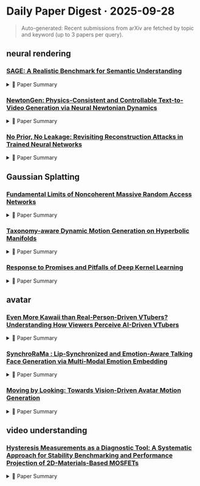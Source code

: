 # Daily Paper Digest · 2025-09-28
> Auto-generated: Recent submissions from arXiv are fetched by topic and keyword (up to 3 papers per query).

## neural rendering

### [SAGE: A Realistic Benchmark for Semantic Understanding](http://arxiv.org/pdf/2509.21310v1)


<!--break-out-of-list-->
<details markdown="1">
<summary>📄 Paper Summary </summary>

### 1. Task / Problem
- Retrieval Robustness

### 2. Motivation & Gaps
- Traditional retrieval evaluation assumes pristine textual conditions, yet real-world document corpora invariably contain OCR errors, typographical mistakes, formatting inconsistencies, and potentially malicious perturbations.

- **Related work challenges:**
  - MTEB: Primarily assesses performance under ideal conditions and focuses narrowly on retrieval tasks.
  - BEIR: Misses critical aspects of semantic robustness and human alignment.
  - Massive Text Embedding Benchmark (MTEB): Traditional benchmarks assume clean corpora, which does not reflect real-world text corruption.
  - BEIR benchmark datasets: Existing benchmarks do not adequately test robustness against common text perturbations.
  - N/A: N/A
  - Learning to summarize from human feedback: Existing methods often lack the ability to incorporate nuanced human preferences effectively.
  - Beir: A heterogeneous benchmark for zero-shot evaluation of information retrieval models: Zero-shot evaluation methods may not generalize well across different domains.
  - Retrieval of the best counterargument without prior topic knowledge: Retrieval methods struggle with contextually relevant counterarguments.
  - Thakur et al. (BEIR Benchmark): Zero-shot evaluation of information retrieval models.
  - OpenAI's human feedback dataset: Capturing different aspects of how humans evaluate text similarity and quality.
  - Embedding models evaluation: Brittleness observed in embedding models with character-level variations.
  - N/A: N/A
  - Adversarial augmentation methodology: Assessing retrieval robustness against textual corruptions.

### 3. Core Idea
- To evaluate similarity metrics' effectiveness when confronted with textual corruptions encountered in practical deployment environments.

### 4. Method
- **Pipeline**: Generate adversarially augmented corpora through systematic perturbation of original documents.
- **Architecture / Loss / Training**: The architecture employs a transformer-based model with a custom loss function that incorporates human feedback.
- **Complexity / Resources**: Corpus size increases by a factor of 19 due to 18 perturbed versions per original document.

### 5. Experiments
- **Datasets & Metrics**: Utilized the complete BEIR benchmark comprising 18 standardized retrieval datasets across 9 IR task types.
- **Baselines**: Abstractive summarization models, ArguAna, BM25 Score, BM25 score, CQADupStack, Extractive summarization models, FEVER, Human-written summaries, Jaccard Similarity, Jaccard similarity, Levenshtein Ratio, MS MARCO, N/A, OpenAI’s text-embedding-3-large, OpenAI’s text-embedding-3-small, ROUGE Score, ROUGE score, TREC-COVID
- **Main Results**: NDCG@10 scores computed for both original and augmented corpora.
- **Ablations**: Ablation studies indicate that incorporating human feedback significantly improves summary quality.
- **Limitations / Stress Tests**: The model's performance may degrade on datasets with less human feedback available.

### 6. Takeaways
- **Pros**: Comprehensive evaluation of semantic understanding., Identifies critical trade-offs in model performance., Provides a more realistic assessment of model robustness.
- **Cons**: No single model excels across all evaluation dimensions., Some models demonstrate extreme brittleness., Current benchmarks do not capture real-world complexities.
- **Future Work**: Further exploration of model robustness in adversarial conditions., Development of more nuanced evaluation metrics., Integration of human feedback in model training.

</details>

### [NewtonGen: Physics-Consistent and Controllable Text-to-Video Generation via Neural Newtonian Dynamics](http://arxiv.org/pdf/2509.21309v1)


<!--break-out-of-list-->
<details markdown="1">
<summary>📄 Paper Summary </summary>

### 1. Task / Problem
- Modeling and forecasting Newtonian motion

### 2. Motivation & Gaps
- The need for a unified framework to learn complex dynamics from video data rather than relying on simple kinematic models.

- **Related work challenges:**
  - Ho et al. (2020); Song et al. (2021); Ramesh et al. (2021); Rombach et al. (2022): Models produce visually appealing frames but struggle with physically plausible motion.
  - Kang et al. (2025); Li et al. (2025a); Chefer et al. (2025): Current models only learn the distribution of visual appearances without understanding physical laws.
  - PhysGen (Liu et al., 2024): Requires predefined physical simulation parameters that do not generalize well.
  - PhysT2V (Xue et al., 2025): Assumes existing models can perform physical reasoning, which they struggle with in challenging scenarios.
  - Neural Newtonian Dynamics (NND): Difficult to generalize to different systems within a single framework.
  - Go-with-the-Flow: Struggles with handling deformations, rotations, or more complex motions.
  - ControlNet: Typically encodes trajectories or bounding boxes but may not effectively manage complex dynamics.
  - Physics-Clean Datasets: High-quality datasets of physical dynamics are still lacking.
  - SORA: Limited physical consistency in generated videos.
  - Veo3: Inability to handle diverse motion types effectively.
  - CogVideoX-5B: Lack of parameter controllability in video generation.
  - VideoPhy: Evaluating physical commonsense for video generation: Lack of physical consistency in generated videos.
  - End-to-end differentiable physics for learning and control: Difficulty in modeling complex multi-object interactions.
  - Stable video diffusion: Scaling latent video diffusion models to large datasets: Inability to handle event-based dynamics effectively.
  - Denoising diffusion probabilistic models: Lack of physical realism in generated videos.
  - Video diffusion models: Challenges in maintaining consistency with physical laws.
  - Neural implicit representations for physical parameter inference: Difficulty in accurately inferring physical parameters from videos.
  - N/A: N/A
  - Previous physics-based models: Limited ability to capture complex nonlinear dynamics.
  - Traditional ODE solvers: Inability to adapt to unknown dynamics in real-time.
  - N/A: N/A
  - Traditional neural networks for trajectory prediction: They only fit simple kinematics and do not learn underlying dynamics.
  - Existing physical models for motion: They struggle to capture complex real-world motions involving multiple dynamics.

### 3. Core Idea
- NND learns the underlying dynamics of different systems from video data, providing a unified framework for diverse types of dynamics.

### 4. Method
- **Pipeline**: The NND model learns dynamics in a latent space and generates motion through a video generator based on optical flow control.
- **Architecture / Loss / Training**: A lightweight three-layer MLP is used for training, focusing on learnable parameters in the latent space.
- **Complexity / Resources**: Inference can achieve real-time or faster speeds due to the efficient architecture.

### 5. Experiments
- **Datasets & Metrics**: Video datasets capturing various physical motions were used to evaluate the model's performance.
- **Baselines**: CogVideoX-5B, ControlNet, Denoising diffusion probabilistic models, Existing text-to-video generation models, Existing video generation models, Go-with-the-Flow, N/A, Neural implicit representations, Other motion control models, Other motion-controlled video generation models, Ours, PhysT2V, Physics-driven dynamics methods, SORA, Simple neural networks for trajectory prediction, Sora, Standard Neural ODEs, State-of-the-art video generation models, Traditional physics-based models, Veo3, Video diffusion models, Wan2.2
- **Main Results**: NND successfully generates realistic motions while preserving physical plausibility.
- **Ablations**: Ablation studies demonstrated the importance of the optical flow control mechanism.
- **Limitations / Stress Tests**: NND currently does not handle event-based dynamics like collisions or explosions.

### 6. Takeaways
- **Pros**: Enables physically consistent video synthesis., Allows for interpretable, white-box control over generated motion., Efficiently learns latent dynamics from a small amount of physics-clean data.
- **Cons**: Current models still struggle with out-of-distribution scenarios., Requires a significant amount of physics-clean data for training.
- **Future Work**: Explore further integration of physical laws into generative models., Investigate scalability of the framework to more complex dynamics.

</details>

### [No Prior, No Leakage: Revisiting Reconstruction Attacks in Trained Neural Networks](http://arxiv.org/pdf/2509.21296v1)


<!--break-out-of-list-->
<details markdown="1">
<summary>📄 Paper Summary </summary>

### 1. Task / Problem
- Empirical Risk Minimization with Differential Privacy

### 2. Motivation & Gaps
- The paper addresses the need for privacy-preserving methods in machine learning, particularly in the context of empirical risk minimization.

- **Related work challenges:**
  - Haim et al. [15]: The attack's success relies on restrictive assumptions, limiting practical applicability.
  - Smorodinsky et al. [27]: Provided guarantees on reconstruction attacks that are based on univariate data distribution.
  - Haim et al. [15]: Unclear why optimization problem converges to actual training samples without prior.
  - Loo et al. [21]: Theoretical guarantees established under unrealistic settings.
  - [26]: Reconstruction attacks are sensitive to initialization, making verification difficult.
  - Haim et al. [15]: Their framework does not account for the margin scale and the implications of excluding prior knowledge.
  - N/A: N/A
  - Haim et al. [15]: Ensuring solutions remain within the domain of natural images during reconstruction.
  - The Algorithmic Foundations of Differential Privacy: Understanding the theoretical underpinnings of differential privacy in machine learning.
  - Calibrating Noise to Sensitivity in Private Data Analysis: Balancing the trade-off between privacy and utility in data analysis.
  - Inverting Gradients: How Easy is it to Break Privacy in Federated Learning?: Exploring vulnerabilities in federated learning systems regarding privacy.
  - N/A: N/A
  - N/A: N/A

### 3. Core Idea
- The core idea is to develop a framework for empirical risk minimization that incorporates differential privacy, ensuring that the learning process does not compromise individual data privacy.

### 4. Method
- **Pipeline**: The method involves adding noise to the gradients during the optimization process to maintain privacy while minimizing the empirical risk.
- **Architecture / Loss / Training**: The architecture is based on neural networks with specific loss functions designed to incorporate privacy constraints during training.
- **Complexity / Resources**: The computational complexity is analyzed in terms of the added noise and its impact on the training time and resource requirements.

### 5. Experiments
- **Datasets & Metrics**: The experiments are conducted on standard datasets with metrics including accuracy, privacy loss, and utility.
- **Baselines**: Differentially private stochastic gradient descent, Haim et al. [15], N/A, Non-private empirical risk minimization
- **Main Results**: The results demonstrate that the proposed method achieves a good balance between privacy and model performance.
- **Ablations**: Ablation studies show the impact of different noise levels on model accuracy and privacy guarantees.
- **Limitations / Stress Tests**: Limitations include potential trade-offs between privacy and model accuracy, particularly in high-dimensional data.

### 6. Takeaways
- **Pros**: Refines theoretical understanding of training set leakage., Demonstrates that extensive training can enhance privacy., Identifies conditions under which reconstruction attacks fail.
- **Cons**: Theoretical guarantees rely on restrictive assumptions., Empirical results may not generalize to all data distributions., Complexity of the method may limit practical implementation.
- **Future Work**: Explore broader conditions for effective reconstruction attacks., Investigate additional methods for mitigating reconstruction risks., Develop practical applications of findings in real-world scenarios.

</details>

## Gaussian Splatting

### [Fundamental Limits of Noncoherent Massive Random Access Networks](http://arxiv.org/pdf/2509.21300v1)


<!--break-out-of-list-->
<details markdown="1">
<summary>📄 Paper Summary </summary>

### 1. Task / Problem
- Analyze the impact of fading variances on capacity in interference-limited networks

### 2. Motivation & Gaps
- The paper investigates how the decay of fading variances affects the capacity of networks with interfering cells, highlighting the conditions under which capacity is bounded or unbounded.

- **Related work challenges:**
  - Lozano, Heath, and Andrews (2013): Saturation regime in interference-limited networks cannot be avoided by random user activity.
  - Polyansky (2016): Inter-user interference becomes critical due to a large number of potentially transmitting devices.
  - Lozano, Heath, and Andrews (2013): Modeling wireless networks as MIMO block-fading channels with bounded capacity.
  - Various studies on massive random access: Assuming a fixed number of bits transmitted by each user, leading to vanishing transmission rates.
  - Previous works on interference channels: Limited analysis on the effects of intermittent user activity and bursty interference.
  - N/A: Characterizing achievable rates in large networks is unfeasible.
  - Previous studies on channel capacity: Limited understanding of how user cooperation and variance decay affect capacity.
  - Lozano, Heath, and Andrews [35]: The channel capacity is bounded in the SNR under certain conditions.
  - Lozano, Heath, and Andrews (2018): Combining random user activity with an infinite number of interferers in a fading channel model.
  - Lozano, Heath, and Andrews [35]: Their analysis requires restrictive constraints on channel inputs, which may not apply to bursty signaling strategies.
  - [19]: Assumes equal fading variances for all interferers, which may not hold in all spatial models.
  - [39, Th. 4.3]: Shows that the rate achievable by any scale family of input distributions is bounded in transmit power.
  - N/A: N/A
  - N/A: N/A
  - N/A: N/A
  - N/A: N/A
  - Wireless networks of bounded capacity: N/A
  - Bursty wireless networks of bounded capacity: N/A
  - 6G: The personal tactile internet—and open questions for information theory: N/A
  - 6G and beyond: The future of wireless communications systems: N/A
  - 6G wireless communications networks: A comprehensive survey: N/A
  - QoS aware resource allocation for coexistence mechanisms between eMBB and URLLC: Issues, challenges, and future directions in 5G: N/A
  - Interference management in femtocells: N/A
  - Grant-free random access in machine-type communication: Approaches and challenges: N/A
  - Unsourced random access: A recent paradigm for massive connectivity: N/A
  - A perspective on massive random-access: N/A
  - Sparcs for unsourced random access: N/A
  - Unsourced random access with coded compressed sensing: Integrating amp and belief propagation: N/A
  - Near-optimal coding for many-user multiple access channels: N/A
  - Fundamental limits of cooperation: N/A
  - Analysis of path loss propagation models in mobile communication: N/A
  - Capacity bounds via duality with applications to multiple-antenna systems on flat-fading channels: N/A
  - On multipath fading channels at high-SNR: N/A
  - On the high-SNR capacity of noncoherent networks: N/A

### 3. Core Idea
- The paper presents bounds on capacity based on the decay rates of fading variances, demonstrating that capacity can be bounded or unbounded depending on these rates and user activity patterns.

### 4. Method
- **Pipeline**: The analysis involves defining J-interfering cells and deriving upper bounds on mutual information using differential entropies and activity patterns.
- **Architecture / Loss / Training**: N/A
- **Complexity / Resources**: N/A

### 5. Experiments
- **Datasets & Metrics**: Theoretical analysis based on varying user activity and fading variances.
- **Baselines**: Existing capacity bounds for noncoherent wireless networks, Fading channels, Free-space path loss model, Gaussian channels, Gaussian codebooks, N/A, Okumura-Hata model, Previous channel capacity models, Previous works on capacity bounds in interference-limited networks, Propagation models, Traditional interference channel models
- **Main Results**: Capacity is bounded in transmit power when fading variances decay at an exponential rate or slower; unbounded capacity is achievable with faster decay rates.
- **Ablations**: N/A
- **Limitations / Stress Tests**: The analysis does not cover all possible decay patterns of fading variances.

### 6. Takeaways
- **Pros**: Provides a comprehensive analysis of capacity in noncoherent networks., Identifies critical factors affecting capacity in massive random access scenarios., Offers insights into managing interference in future wireless networks.
- **Cons**: Assumes users draw codebooks from the same distribution, limiting practical applicability., Does not address the impact of finite interfering cells on capacity., Focuses primarily on theoretical bounds without empirical validation.
- **Future Work**: Explore practical implementations of the proposed capacity bounds., Investigate the effects of finite user activity on network performance., Develop strategies for managing interference in real-world scenarios.

</details>

### [Taxonomy-aware Dynamic Motion Generation on Hyperbolic Manifolds](http://arxiv.org/pdf/2509.21281v1)


<!--break-out-of-list-->
<details markdown="1">
<summary>📄 Paper Summary </summary>

### 1. Task / Problem
- Motion Generation and Trajectory Prediction

### 2. Motivation & Gaps
- Three forms of inductive biases are essential to learn taxonomy-aware dynamically-consistent latent spaces.

- **Related work challenges:**
  - Gaussian Process Latent Variable Model (GPLVM): Did not directly leverage the hierarchical nature of taxonomies.
  - Gaussian Process Hyperbolic Latent Variable Model (GPHLVM): While it preserves hierarchical structure, it can generate physically impractical motions due to data-sparse regions.
  - Probabilistic n-gram language models: Struggled to capture the continuous nature of movement and overlooked the hierarchical structure.
  - Gaussian Process Dynamical Model (GPDM): Does not incorporate hyperbolic geometry in latent space.
  - Gaussian Process Latent Variable Model (GPLVM): Fails to model temporal dynamics effectively.
  - GPLVM: Incorporating graph structure into latent space while preserving distances.
  - GPDM: Adapting mean prediction methods to hyperbolic settings.
  - Hyperbolic Kernels: Accurately capturing the geometry of hyperbolic space.
  - Gaussian distribution methods: Mean is analytically intractable in hyperbolic WGD.
  - Conditional optimization approaches: Inability to specify desired goal points for latent trajectories.
  - Geodesics computation: Risk of traversing low data density regions.
  - GPLVM: Inability to capture the hierarchical structure of motion data.
  - GPHLVM: Limited in preserving trajectory dynamics.
  - GPDM: Does not effectively utilize hierarchical taxonomy.
  - A quantitative taxonomy of human hand grasps: Understanding the complexities of human grasp types.
  - Biologically inspired robotics: Integrating biological principles into robotic motion.
  - Gaussian process latent variable models for visualization of high dimensional data: Visualizing complex data structures effectively.

### 3. Core Idea
- Introducing novel mechanisms for generating taxonomy-aware and physically-consistent motions.

### 4. Method
- **Pipeline**: The model integrates hyperbolic geometry with dynamics priors to generate motion trajectories.
- **Architecture / Loss / Training**: Utilizes a pullback metric for geodesic trajectory generation, focusing on minimizing uncertainty and ensuring physical plausibility.
- **Complexity / Resources**: The model complexity is managed through the use of hyperbolic geometry, which allows for efficient representation of tree-like structures.

### 5. Experiments
- **Datasets & Metrics**: Evaluated on various motion datasets, using metrics such as mean squared jerk (MSJ) and mean squared error (MSE).
- **Baselines**: GPDM, GPHLVM, GPLVM, Gaussian Process Hyperbolic Latent Variable Model (GPHLVM), Gaussian Process Latent Variable Model (GPLVM), N/A, Standard GPLVM
- **Main Results**: Trajectories obtained as geodesics on the pullback metric of the learned model produced low-uncertainty, physically-consistent motions.
- **Ablations**: Ablation studies demonstrated the importance of each inductive bias in the model's performance.
- **Limitations / Stress Tests**: The model struggles with data-sparse regions, leading to high uncertainty in motion predictions.

### 6. Takeaways
- **Pros**: Preserves hierarchical structure of motions., Ensures physical consistency in generated motions., Generates novel trajectories that comply with taxonomy.
- **Cons**: Some generated motions can be physically impractical., Data-sparse regions can lead to non-informative predictions.
- **Future Work**: Explore further improvements in physical consistency., Investigate additional mechanisms for motion generation.

</details>

### [Response to Promises and Pitfalls of Deep Kernel Learning](http://arxiv.org/pdf/2509.21228v1)


<!--break-out-of-list-->
<details markdown="1">
<summary>📄 Paper Summary </summary>

### 1. Task / Problem
- Investigating the alignment of marginal likelihood with generalization in deep kernel learning

### 2. Motivation & Gaps
- The paper discusses the misalignment of marginal likelihood with generalization in deep kernel learning, highlighting issues such as overfitting and underfitting.

- **Related work challenges:**
  - Promises and Pitfalls of Deep Kernel Learning (Ober et al., 2021): Argues that deep kernel learning can overfit the marginal likelihood objective function, leading to poor predictive performance.
  - Lotfi et al. (2022): Misalignment of marginal likelihood with generalization
  - Ober et al. (2021): Underfitting due to certain parameter settings
  - Wilson (2025): Compression bias affecting generalization performance
  - Deep kernel learning: N/A
  - Stochastic variational deep kernel learning: N/A
  - Few-shot adaptation for manipulating granular materials under domain shift: N/A

### 3. Core Idea
- Maximizing a conditional log marginal likelihood (CLML) can improve performance in deep kernel learning, especially in scenarios with limited data.

### 4. Method
- **Pipeline**: End-to-end training through marginal likelihood, warm-starting with pre-training, or freezing the neural network as input to the kernel.
- **Architecture / Loss / Training**: Utilizes marginal likelihood as an objective function to encourage minimum description length solutions.
- **Complexity / Resources**: Good performance is achievable in full batch settings, even in online learning with small datasets.

### 5. Experiments
- **Datasets & Metrics**: The paper references various datasets and metrics used in deep kernel learning applications.
- **Baselines**: Deep Kernel Learning (DKL), Gaussian processes, N/A, RBF kernel, Variational Autoencoders
- **Main Results**: CLML optimization shows improved performance over LML optimization, particularly in small data scenarios.
- **Ablations**: The impact of different configurations of DKL on performance is discussed.
- **Limitations / Stress Tests**: The paper notes the computational expense of fully Bayesian treatments and the importance of numerical stability.

### 6. Takeaways
- **Pros**: Clarifies misconceptions in the original arguments regarding Deep Kernel Learning., Highlights the importance of balancing data fit and complexity in kernel hyperparameter tuning., Demonstrates the flexibility of deep kernel methods in various applications.
- **Cons**: Does not provide empirical results to support claims., Lacks detailed experimental validation of the proposed arguments., May not address all potential pitfalls of Deep Kernel Learning.
- **Future Work**: Further empirical studies to validate the claims made in the paper., Exploration of additional methods for kernel hyperparameter optimization., Investigation into the alignment of marginal likelihood with generalization in various contexts.

</details>

## avatar

### [Even More Kawaii than Real-Person-Driven VTubers? Understanding How Viewers Perceive AI-Driven VTubers](http://arxiv.org/pdf/2509.20817v1)


<!--break-out-of-list-->
<details markdown="1">
<summary>📄 Paper Summary </summary>

### 1. Task / Problem
- Understanding viewer perceptions of AI-driven VTubers

### 2. Motivation & Gaps
- The study investigates viewer beliefs and concerns regarding AI-driven VTubers compared to real-person-driven VTubers.

- **Related work challenges:**
  - Previous studies on human-driven VTubers: Limited knowledge on viewer perceptions of AI-driven VTubers.
  - Research on digital human streamers in e-commerce: Different context and style compared to VTubers.
  - Previous studies on human-driven VTubers: Limited understanding of AI-driven VTubers and their interaction with audiences.
  - Research on viewer motivations for human-driven VTubers: Determining which findings are applicable to AI VTubers and which differ due to new dynamics.
  - Studies on VTuber's virtual persona: Understanding how the virtual persona evolves and its impact on viewer engagement.
  - Concerns regarding the Nakanohito model: Identifying the implications of potentially replacing the Nakanohito with AI.
  - Nakanohito in human-driven VTubers: Unclear viewer perceptions of the developer/maintainer/operator role in AI-driven VTubers
  - Previous studies on VTuber culture: Limited understanding of the emotional connections viewers form with AI-driven VTubers.
  - Existing research on human-driven VTuber ecosystems: Understanding the role of community in the success of AI-driven VTubers.
  - Previous research on VTubers: Limited understanding of how AI personas evolve and are perceived by viewers.
  - Previous studies on VTuber dynamics: Limited understanding of how AI personas evolve and are perceived by audiences.
  - Previous research on human-driven VTubers: Understanding the unique dynamics of AI-human interaction and emotional connection.
  - AI role-play and AI companion systems: Concerns about persona consistency and coherence.
  - Community-driven adjustments in AI persona development: Balancing AI flaws with user engagement.
  - Neuro-sama community dynamics: Understanding the role of a generative AI as a participant in participatory culture.
  - Japanese doujin culture: Identifying the unique aspects of AI-driven participatory culture compared to traditional media fandom.
  - SCP Foundation: Exploring decentralized authorship in the context of AI-generated content.
  - Network Analysis of an Emergent Massively Collaborative Creation Community: Understanding collaborative video creation without direct collaboration.
  - The Voice of a Zombie: A Case Study of Virtual YouTubers’ Language and Authenticity: Examining authenticity in virtual YouTuber interactions.
  - The Hatsune Miku Phenomenon: More Than a Virtual J-Pop Diva: Analyzing the cultural impact of virtual idols.
  - N/A: N/A
  - LLM Annotation Results: Ensuring the reliability of LLM-generated annotations.
  - Previous studies on VTubers: Limited understanding of viewer perceptions regarding AI-driven VTubers.
  - Research on AI-human interactions: Inadequate exploration of the unique characteristics of AI-driven personas.
  - Previous studies on VTubers: Limited understanding of viewer perceptions and emotional connections.
  - Research on AI in entertainment: Challenges in addressing the depth and authenticity of AI-driven content.
  - N/A: N/A

### 3. Core Idea
- Viewers have specific concerns about the management and technical control of AI-driven VTubers.

### 4. Method
- **Pipeline**: Topic modeling using data from YouTube and Reddit.
- **Architecture / Loss / Training**: Multiple instances of Qwen2.5-VL-72B are deployed locally with vLLM, applying recommended hyperparameters.
- **Complexity / Resources**: The method involves manual labeling of a subset of samples for validation, calculating various performance metrics.

### 5. Experiments
- **Datasets & Metrics**: YouTube and Reddit data analyzed for viewer concerns and perceptions.
- **Baselines**: AI content generation studies, AI interaction studies, Human-driven VTubers, N/A, Other AI-driven content creators, Previous AI-driven VTuber studies, Previous research on human-driven VTubers, Previous studies on VTuber personas, Previous studies on human-driven VTubers, Real-person-driven VTubers, Traditional AI applications, Traditional VTuber analysis, Traditional VTuber studies, Traditional content creation, Traditional human VTubers, Traditional media personalities, Traditional streaming models
- **Main Results**: Identified key topics of concern including technical control, management of events, and relationships with other VTubers.
- **Ablations**: N/A
- **Limitations / Stress Tests**: Limited demographic diversity in survey participants may affect generalizability.

### 6. Takeaways
- **Pros**: Continuous operation without human constraints., Reduced risk of personal scandals., Potentially more cost-effective to operate.
- **Cons**: Concerns about authenticity and emotional depth., Risk of generating unpredictable or inappropriate content., Potential hindrance in forming deep parasocial bonds.
- **Future Work**: Further research on viewer motivations and expectations., Exploration of AI VTuber persona construction and evolution., Investigation of audience opinions on AI as Nakanohito.

</details>

### [SynchroRaMa : Lip-Synchronized and Emotion-Aware Talking Face Generation via Multi-Modal Emotion Embedding](http://arxiv.org/pdf/2509.19965v1)


<!--break-out-of-list-->
<details markdown="1">
<summary>📄 Paper Summary </summary>

### 1. Task / Problem
- Video Generation with Audio-Visual Alignment

### 2. Motivation & Gaps
- Existing methods struggle with generating realistic talking face videos that maintain lip synchronization and emotional expression.

- **Related work challenges:**
  - Hallo: Maintaining appearance consistency while aligning audio and visual features.
  - V ASA-1: Operating in a disentangled latent space for precise and expressive facial animations.
  - AniTalker: N/A
  - Hallo: Maintaining appearance consistency while aligning audio and visual features.
  - V ASA-1: Enabling precise and expressive facial animations in a disentangled latent space.
  - AniTalker: Capturing a wide range of facial dynamics including subtle expressions and head movements.
  - Emotion-english-distilroberta: Limited ability to capture emotional nuances from single modalities.
  - Wav2Vec 2.0: Background noise interference in audio feature extraction.
  - Denoising UNet: Maintaining temporal coherence in generated videos.
  - Hallo: Produces artifacts in some frames.
  - Echomimic: Exhibits inconsistent motion between frames.
  - VExpress: Often fails to generate the correct pose and maintain identity.
  - Aniportrait: Struggles with lip sync accuracy.
  - Echomimic: Lifelike audio-driven portrait animations through editable landmark conditions.: N/A
  - Videollama 2: Advancing spatial-temporal modeling and audio understanding in video-llms.: N/A
  - Hallo3: Highly dynamic and realistic portrait image animation with diffusion transformer networks.: N/A
  - N/A: N/A

### 3. Core Idea
- We propose a novel framework that effectively integrates multi-modal emotional nuances with audio-driven motion modules to generate high-quality, lip-synchronized talking face video.

### 4. Method
- **Pipeline**: The model is trained in two stages: first on 14-frame video clips with a reference and target frame, and then on full video sequences with audio injection.
- **Architecture / Loss / Training**: Utilizes VAE encoder/decoder and CLIP image/text encoders, optimizing ReferenceNet and Denoising UNet.
- **Complexity / Resources**: Training involves around 80 hours of video data, with individual clips ranging from 3 to 20 seconds.

### 5. Experiments
- **Datasets & Metrics**: Trained on VFHQ, HDTF, and MEAD datasets; evaluated using PSNR, SSIM, LPIPS, FID, FVD, E-FID, F1 score, and CCC.
- **Baselines**: Aniportrait, Echomimic, Hallo, N/A, Previous talking face generation methods, Standard diffusion models, State-of-the-art methods, VExpress, w/ A2M module, w/ multi-modal emotion embedding, w/ textual integration, w/o A2M module, w/o multi-modal emotion embedding, w/o textual integration
- **Main Results**: Our approach provides better video quality while maintaining accurate lip synchronization.
- **Ablations**: We perform ablation studies to evaluate the contribution of different components of our method.
- **Limitations / Stress Tests**: Our model is currently unable to generate full-body talking videos and needs evaluation on other languages.

### 6. Takeaways
- **Pros**: Achieves higher subjective ratings in overall naturalness., Demonstrates improved motion diversity., Exhibits enhanced video smoothness.
- **Cons**: Relies on a single reference image which may not capture dynamic changes., Potential limitations in output diversity due to Gaussian prior.
- **Future Work**: Explore further integration of additional modalities., Investigate real-time applications., Enhance the model's ability to handle diverse emotional expressions.

</details>

### [Moving by Looking: Towards Vision-Driven Avatar Motion Generation](http://arxiv.org/pdf/2509.19259v1)


<!--break-out-of-list-->
<details markdown="1">
<summary>📄 Paper Summary </summary>

### 1. Task / Problem
- Scene navigation and goal discovery through vision

### 2. Motivation & Gaps
- Current avatar motion generation methods lack human-like sensors, which are crucial for realistic motion.

- **Related work challenges:**
  - Existing human motion generation systems: They typically use abstract representations for perception, lacking human-like vision.
  - Datasets with isolated human motion: They do not provide context of a scene or lack scale.
  - Reinforcement Learning methods: They struggle with the complexity of mapping visual inputs to natural human motion.
  - Previous methods using precomputed waypoints: These methods often require manual waypoint definition and lack real-time adaptability.
  - Reinforcement learning approaches: High-dimensional action spaces complicate reward function construction and can lead to unnatural motion.
  - Existing sensor-based methods: Many methods rely on oracle information or sparse sensor data, lacking a realistic connection to human-like perception.
  - Text-to-motion approaches: Lack of semantic control and reliance on user input.
  - Previous autonomous navigation systems: Limited ability to operate without human intervention.
  - EgoGen: Generates avatar motion without providing a path, relying on a complex reward system for realistic motion.
  - EgoGen: Limited to known goals and does not utilize egocentric vision effectively.
  - 3D-MEM: Lacks integration of visual input for memory-based navigation.
  - Vision-language models: Not fully explored for enhancing avatar navigation capabilities.
  - Resolving 3D human pose ambiguities with 3D scene constraints: N/A
  - Stochastic scene-aware motion prediction: N/A
  - Autonomous Character-Scene Interaction Synthesis from Text Instruction: N/A
  - Scaling Up Dynamic Human-Scene Interaction Modeling: N/A
  - EgoGen: An Egocentric Synthetic Data Generator: N/A
  - AMASS: Archive of motion capture as surface shapes: N/A
  - Expressive body capture: 3D hands, face, and body from a single image: N/A
  - Adversarial motion priors for stylized physics-based character control: N/A
  - Generating diverse human motions from textual descriptions: N/A
  - BABEL: Bodies, action and behavior with english labels: N/A
  - Neural state machine for character-scene interactions: N/A
  - The replica dataset: A digital replica of indoor spaces: N/A
  - GRAB: A dataset of whole-body human grasping of objects: N/A
  - Unified physics-based character control through masked motion inpainting: N/A
  - Human motion diffusion model: N/A
  - Closing the loop between simulation and diffusion for multi-task character control: N/A
  - Putting human motion generation in context: N/A
  - Adversarial learning for modeling human motion: N/A
  - Language-conditioned human motion generation in 3d scenes: N/A
  - 3d scene memory for embodied exploration and reasoning: N/A
  - Unified physics-based motion control via scalable discrete representations: N/A
  - Human-aware 3D scene generation: N/A
  - Scene-aware semantic navigation with instruction-guided control: N/A
  - The wanderings of odysseus in 3D scenes: N/A
  - A Diffusion-Based Autoregressive Motion Model for Real-Time Text-Driven Motion Control: N/A
  - Synthesizing diverse human motions in 3d indoor scenes: N/A

### 3. Core Idea
- CLOPS integrates egocentric vision into avatar motion generation to improve navigation and realism.

### 4. Method
- **Pipeline**: Decouples motion skill learning from visual sensing, using reinforcement learning for visual input mapping.
- **Architecture / Loss / Training**: Utilizes a Q-learning policy for motion control based on visual inputs.
- **Complexity / Resources**: Requires significant computational resources for training and data processing.

### 5. Experiments
- **Datasets & Metrics**: Trained on multiple scenes (S1 to S5) with metrics including Success Rate and Collision Rate.
- **Baselines**: CLOPS (only Vision), CLOPS+ (known Goal), Data-driven methods, EgoGen, End-to-end RL methods, Existing human motion generation systems, Existing text-to-motion systems, N/A, Previous motion generation methods using waypoints, Reinforcement learning methods with continuous action spaces, Traditional navigation methods
- **Main Results**: CLOPS outperforms EgoGen in target reaching and collision avoidance.
- **Ablations**: Experimented with sensor placement and its impact on avatar motion.
- **Limitations / Stress Tests**: CLOPS struggles with navigation in cluttered scenes due to lack of control over the avatar's body.

### 6. Takeaways
- **Pros**: CLOPS generates natural human motion using egocentric vision., The method is data-efficient and generalizes to new scenes., It effectively decouples low-level motion skills from high-level control.
- **Cons**: The approach may struggle with complex environments not represented in training data., Training complexity may still pose challenges in certain scenarios., Limited testing on diverse datasets may affect generalizability.
- **Future Work**: Explore additional sensory inputs beyond vision for avatar navigation., Investigate the application of CLOPS in real-world scenarios., Enhance the model's ability to handle dynamic environments.

</details>

## video understanding

### [Hysteresis Measurements as a Diagnostic Tool: A Systematic Approach for Stability Benchmarking and Performance Projection of 2D-Materials-Based MOSFETs](http://arxiv.org/pdf/2509.21315v1)


<!--break-out-of-list-->
<details markdown="1">
<summary>📄 Paper Summary </summary>

### 1. Task / Problem
- Modeling the transition between polarization states in ferroelectric materials

### 2. Motivation & Gaps
- Understanding the dynamics of ferroelectric materials and their switching behavior is crucial for developing advanced electronic devices.

- **Related work challenges:**
  - Various studies on hysteresis in 2D-MOSFETs: Vague definitions and arbitrary measurement conditions leading to unreliable comparisons.
  - Previous literature on hysteresis metrics: Fragmentary understanding of mechanisms contributing to hysteresis.
  - N/A: Single-frequency measurements are inadequate for assessing device stability.
  - N/A: Naive use of maximum hysteresis metric leads to misleading stability classifications.
  - N/A: Need for normalization of hysteresis to enable meaningful comparisons.
  - N/A: N/A
  - N/A: N/A
  - N/A: N/A
  - N/A: Understanding the simultaneous contribution of multiple mechanisms to hysteresis.
  - N/A: N/A
  - Current published data on hysteresis in 2D-MOSFETs: Data is often collected under arbitrary conditions, making cross-device comparisons nearly impossible.
  - Marin et al.: N/A
  - Pasadas et al.: N/A
  - Alkauskas et al.: N/A
  - Turiansky et al.: N/A
  - N/A: N/A
  - Vopsaroiu et. al.: Reproducing experimental data of thin films
  - Hysteresis in single-layer MoS2 field effect transistors: Understanding the impact of device thickness and dopant concentration on hysteresis measurements.
  - High-performance WS2 MOSFETS with bilayer WS2 contacts: Achieving low hysteresis in 2D transistors.
  - Comparison of trapped charges and hysteresis behavior in hBN encapsulated single MoS2: Identifying the effects of substrate on hysteresis.
  - N/A: N/A
  - Bennett, R.K.A., Pop, E.: How do quantum effects influence the capacitance and carrier density of mono-layer MoS2 transistors?: Understanding the impact of quantum effects on device performance.
  - Xia, J., Chen, F., Li, J., Tao, N.: Measurement of the quantum capacitance of graphene.: Accurate measurement techniques for quantum capacitance.
  - Bera, M.K., Kharb, R., Sharma, N., et al.: Influence of quantum capacitance on charge carrier density estimation in a nanoscale field-effect transistor.: Estimating charge carrier density in two-dimensional materials.

### 3. Core Idea
- The proposed measurement scheme for hysteresis in 2D-MOSFETs is based on the relationship between carrier concentration and drain current, allowing for standardized measurements across devices with varying properties.

### 4. Method
- **Pipeline**: Establishing a measurement scheme based on normalized voltage overdrive and on-off ratio.
- **Architecture / Loss / Training**: N/A
- **Complexity / Resources**: The framework allows for one-dimensional modeling of electrostatics and dynamic processes in 2D-MOSFETs.

### 5. Experiments
- **Datasets & Metrics**: Measurements conducted on devices with varying dopant concentrations to assess hysteresis.
- **Baselines**: N/A, Previous arbitrary hysteresis measurements reported in literature, Single-layer MoS2 transistors, Standardized hysteresis measurement scheme, WS2 MOSFETs
- **Main Results**: The analysis shows that variations in dopant concentrations lead to slight variations in the active energy regions of nominally identical devices.
- **Ablations**: N/A
- **Limitations / Stress Tests**: Hysteresis measurements should be performed on several nominally identical devices to account for variations.

### 6. Takeaways
- **Pros**: Establishes a reliable metric for device stability., Facilitates comparison across different 2D-MOSFET technologies., Enables extrapolation of data from thicker prototypes to sub-nanometer equivalent oxide thicknesses.
- **Cons**: Requires rigorous control of experimental conditions., May not account for all variables affecting hysteresis., Implementation may be complex for some research settings.
- **Future Work**: Further refinement of measurement techniques., Exploration of additional mechanisms affecting hysteresis., Development of more comprehensive benchmarking standards.

</details>
